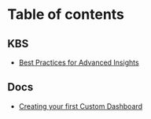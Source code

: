 # Table of contents

## KBS

* [Best Practices for Advanced Insights](kbs/best-practices-for-advanced-insights.md)

## Docs

* [Creating your first Custom Dashboard](docs/creating-your-first-custom-dashboard.md)
